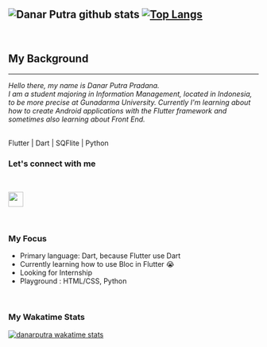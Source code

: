 

![Danar Putra github stats](https://github-readme-stats.vercel.app/api?username=danarputra4648&show_icons=true&theme=radical)
[![Top Langs](https://github-readme-stats.vercel.app/api/top-langs/?username=danarputra4648&layout=compact&theme=radical)](https://github.com/anuraghazra/github-readme-stats)
---
<br>

## My Background
---

*Hello there, my name is Danar Putra Pradana. <br>
I am a student majoring in Information Management, located in Indonesia, to be more precise at Gunadarma University.
Currently I'm learning about how to create Android applications with the Flutter framework and sometimes also learning about Front End.*

<br>
Flutter | Dart | SQFlite | Python

<br>

### Let's connect with me

<br>

[<img height="30" src="icons/linkedin.ico"/>](https://www.linkedin.com/in/danar-p-530197108/)

<br>

### My Focus
* Primary language: Dart, because Flutter use Dart
* Currently learning how to use Bloc in Flutter :sob:
* Looking for Internship 
* Playground : HTML/CSS, Python

<br>

### My Wakatime Stats
[![danarputra wakatime stats](https://github-readme-stats.vercel.app/api/wakatime?username=danarputra&theme=radical)](https://github.com/anuraghazra/github-readme-stats)





